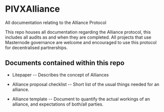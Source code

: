 # PIVXAlliance
All documentation relating to the Alliance Protocol


This repo houses all documentation regarding the Alliance protocol, this includes all audits as and when they are completed.
All projects that use Masternode governance are welcome and encouraged to use this protocol for decentralised partnerships.

## Documents contained within this repo

* Litepaper
    -- Describes the concept of Alliances
    
* Alliance proposal checklist
    -- Short list of the usual things needed for an alliance.
    
* Alliance template
    -- Document to quantify the actual workings of an alliance, and expectations of both/all parties.
    
